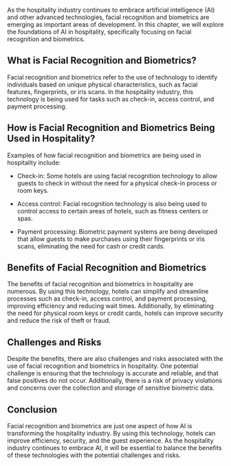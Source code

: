 
As the hospitality industry continues to embrace artificial intelligence (AI) and other advanced technologies, facial recognition and biometrics are emerging as important areas of development. In this chapter, we will explore the foundations of AI in hospitality, specifically focusing on facial recognition and biometrics.

What is Facial Recognition and Biometrics?
------------------------------------------

Facial recognition and biometrics refer to the use of technology to identify individuals based on unique physical characteristics, such as facial features, fingerprints, or iris scans. In the hospitality industry, this technology is being used for tasks such as check-in, access control, and payment processing.

How is Facial Recognition and Biometrics Being Used in Hospitality?
-------------------------------------------------------------------

Examples of how facial recognition and biometrics are being used in hospitality include:

* Check-in: Some hotels are using facial recognition technology to allow guests to check in without the need for a physical check-in process or room keys.

* Access control: Facial recognition technology is also being used to control access to certain areas of hotels, such as fitness centers or spas.

* Payment processing: Biometric payment systems are being developed that allow guests to make purchases using their fingerprints or iris scans, eliminating the need for cash or credit cards.

Benefits of Facial Recognition and Biometrics
---------------------------------------------

The benefits of facial recognition and biometrics in hospitality are numerous. By using this technology, hotels can simplify and streamline processes such as check-in, access control, and payment processing, improving efficiency and reducing wait times. Additionally, by eliminating the need for physical room keys or credit cards, hotels can improve security and reduce the risk of theft or fraud.

Challenges and Risks
--------------------

Despite the benefits, there are also challenges and risks associated with the use of facial recognition and biometrics in hospitality. One potential challenge is ensuring that the technology is accurate and reliable, and that false positives do not occur. Additionally, there is a risk of privacy violations and concerns over the collection and storage of sensitive biometric data.

Conclusion
----------

Facial recognition and biometrics are just one aspect of how AI is transforming the hospitality industry. By using this technology, hotels can improve efficiency, security, and the guest experience. As the hospitality industry continues to embrace AI, it will be essential to balance the benefits of these technologies with the potential challenges and risks.
